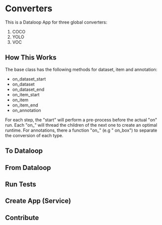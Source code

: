 # Converters

This is a Dataloop App for three global converters:

1. COCO
1. YOLO
1. VOC

## How This Works

The base class has the following methods for dataset, item and annotation:

* on_dataset_start
* on_dataset
* on_dataset_end
* on_item_start
* on_item
* on_item_end
* on_annotation

For each step, the "start" will perform a pre-process before the actual "on" run. Each "on_<entity>" will thread the
children of the next one to create an optimal runtime. For annotations, there a function "on_<annotation-type>" (e.g "
on_box") to separate the conversion of each type.

## To Dataloop

## From Dataloop

## Run Tests

## Create App (Service)

## Contribute 

